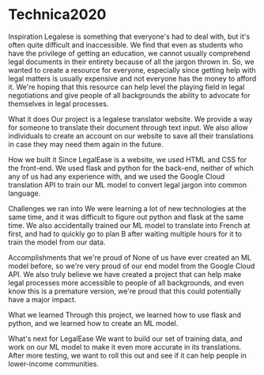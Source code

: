 # Technica2020
Inspiration
Legalese is something that everyone's had to deal with, but it's often quite difficult and inaccessible. We find that even as students who have the privilege of getting an education, we cannot usually comprehend legal documents in their entirety because of all the jargon thrown in. So, we wanted to create a resource for everyone, especially since getting help with legal matters is usually expensive and not everyone has the money to afford it. We're hoping that this resource can help level the playing field in legal negotiations and give people of all backgrounds the ability to advocate for themselves in legal processes.

What it does
Our project is a legalese translator website. We provide a way for someone to translate their document through text input. We also allow individuals to create an account on our website to save all their translations in case they may need them again in the future.

How we built it
Since LegalEase is a website, we used HTML and CSS for the front-end. We used flask and python for the back-end, neither of which any of us had any experience with, and we used the Google Cloud translation API to train our ML model to convert legal jargon into common language.

Challenges we ran into
We were learning a lot of new technologies at the same time, and it was difficult to figure out python and flask at the same time. We also accidentally trained our ML model to translate into French at first, and had to quickly go to plan B after waiting multiple hours for it to train the model from our data.

Accomplishments that we're proud of
None of us have ever created an ML model before, so we're very proud of our end model from the Google Cloud API. We also truly believe we have created a project that can help make legal processes more accessible to people of all backgrounds, and even know this is a premature version, we're proud that this could potentially have a major impact.

What we learned
Through this project, we learned how to use flask and python, and we learned how to create an ML model.

What's next for LegalEase
We want to build our set of training data, and work on our ML model to make it even more accurate in its translations. After more testing, we want to roll this out and see if it can help people in lower-income communities.
